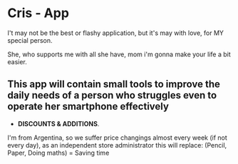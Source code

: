 # Cris - App

I't may not be the best or flashy application, but it's may with love, for MY special person.

She, who supports me with all she have, mom i'm gonna make your life a bit easier.

## This app will contain small tools to improve the daily needs of a person who struggles even to operate her smartphone effectively

- __DISCOUNTS & ADDITIONS__.

I'm from Argentina, so we suffer price changings almost every week (if not every day), as an independent store administrator this will replace: (Pencil, Paper, Doing maths) = Saving time


